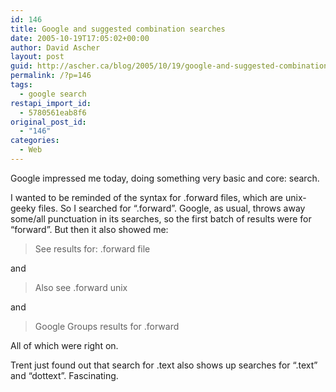 ```yaml
---
id: 146
title: Google and suggested combination searches
date: 2005-10-19T17:05:02+00:00
author: David Ascher
layout: post
guid: http://ascher.ca/blog/2005/10/19/google-and-suggested-combination-searches/
permalink: /?p=146
tags:
  - google search
restapi_import_id:
  - 5780561eab8f6
original_post_id:
  - "146"
categories:
  - Web
---
```

Google impressed me today, doing something very basic and core: search.

I wanted to be reminded of the syntax for .forward files, which are unix-geeky files. So I searched for &#8220;.forward&#8221;. Google, as usual, throws away some/all punctuation in its searches, so the first batch of results were for &#8220;forward&#8221;. But then it also showed me:

> See results for: .forward file

and

> Also see .forward unix

and

> Google Groups results for .forward

All of which were right on.

Trent just found out that search for .text also shows up searches for &#8220;.text&#8221; and &#8220;dottext&#8221;. Fascinating.
